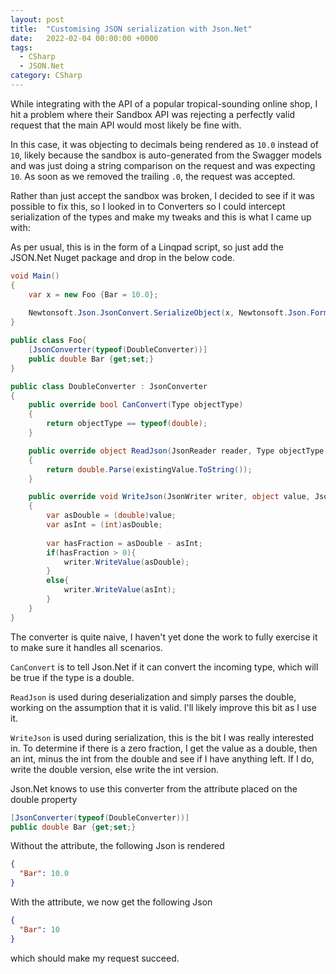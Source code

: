 ```yaml
---
layout: post
title:  "Customising JSON serialization with Json.Net"
date:   2022-02-04 00:00:00 +0000
tags:
  - CSharp
  - JSON.Net
category: CSharp
---
```


While integrating with the API of a popular tropical-sounding online shop, I hit a problem where their Sandbox API was rejecting a perfectly valid request that the main API would most likely be fine with.

In this case, it was objecting to decimals being rendered as `10.0` instead of `10`, likely because the sandbox is auto-generated from the Swagger models and was just doing a string comparison on the request and was expecting `10`.
As soon as we removed the trailing `.0`, the request was accepted.

Rather than just accept the sandbox was broken, I decided to see if it was possible to fix this, so I looked in to Converters so I could intercept serialization of the types and make my tweaks and this is what I came up with:

As per usual, this is in the form of a Linqpad script, so just add the JSON.Net Nuget package and drop in the below code.

```csharp
void Main()
{
	var x = new Foo {Bar = 10.0};
	
	Newtonsoft.Json.JsonConvert.SerializeObject(x, Newtonsoft.Json.Formatting.Indented).Dump();
}

public class Foo{
	[JsonConverter(typeof(DoubleConverter))]
	public double Bar {get;set;}
}

public class DoubleConverter : JsonConverter
{
	public override bool CanConvert(Type objectType)
	{
		return objectType == typeof(double);
	}

	public override object ReadJson(JsonReader reader, Type objectType, object existingValue, JsonSerializer serializer)
	{
		return double.Parse(existingValue.ToString());
	}

	public override void WriteJson(JsonWriter writer, object value, JsonSerializer serializer)
	{
		var asDouble = (double)value;
		var asInt = (int)asDouble;
		
		var hasFraction = asDouble - asInt;
		if(hasFraction > 0){
			writer.WriteValue(asDouble);
		}
		else{
			writer.WriteValue(asInt);
		}
	}
}
```

The converter is quite naive, I haven't yet done the work to fully exercise it to make sure it handles all scenarios.

`CanConvert` is to tell Json.Net if it can convert the incoming type, which will be true if the type is a double.

`ReadJson` is used during deserialization and simply parses the double, working on the assumption that it is valid. I'll likely improve this bit as I use it.

`WriteJson` is used during serialization, this is the bit I was really interested in. To determine if there is a zero fraction, I get the value as a double, then an int, minus the int from the double and see if I have anything left. If I do, write the double version, else write the int version.

Json.Net knows to use this converter from the attribute placed on the double property

```csharp
[JsonConverter(typeof(DoubleConverter))]
public double Bar {get;set;}
```

Without the attribute, the following Json is rendered
```json
{
  "Bar": 10.0
}
```

With the attribute, we now get the following Json
```json
{
  "Bar": 10
}
```

which should make my request succeed.
